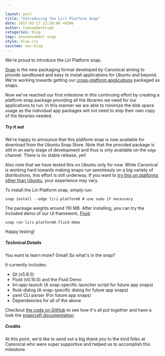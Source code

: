 ```yaml
---

layout: post
title: "Introducing the Liri Platform Snap"
date: 2017-03-17 22:20:00 +0100
author: timsueberkrueb
categories: blog
tags: announcement snap
style: blue.css
navitem: nav-blog
---
```


We're proud to introduce the Liri Platform snap.

[Snap][snapcraft-io] is the new packaging format developed by Canonical
aiming to provide sandboxed and easy to install applications for
Ubuntu and beyond. We're working towards getting
our [cross-platform applications][liri-io-apps] packaged as snaps.

Now we've reached our first milestone in this continuing effort by creating
a platform snap package providing all the libraries we need for our applications
to run. In this manner we are able to minimize the disk space usage as
the individual app packages will not need to ship their own copy of the libraries
needed.

##### Try it out

We're happy to announce that this platform snap is now available for download
from the Ubuntu Snap Store. Note that the provided package is still in an
early stage of development and thus is only available on the `edge` channel.
There is no stable release, yet!

Also note that we have tested this on Ubuntu only for now.
While Canonical is working hard towards making snaps run seemlessly on a big
variety of distributions, this effort is still underway. If you want to
[try this on platforms other than Ubuntu][snapd-install], your experience may
 vary.

To install the Liri Platform snap, simply run:

`snap install --edge liri-platform0 # use sudo if necessary`

The package weights around 110 MB.
After installing, you can try the included demo of our UI framework,
[Fluid][fluid-gh]:

`snap run liri-platform0.fluid-demo`

Happy testing!

##### Technical Details

You want to learn more? Great! So what's in the snap?

It currently includes:
* Qt (v5.8.0)
* Fluid (v0.10.0) and the Fluid Demo
* liri-app-launch (A snap-specific launcher script for future app snaps)
* fluid-dialog (A snap-specific dialog for future app snaps)
* yaml CLI parser (For future app snaps)
* Dependencies for all of the above

Checkout [the code on GitHub][platform-snap-gh] to see how it's all put
 together and have a look the [snapcraft documentation][snapcraft-io].

##### Credits

At this point, we'd like to send out a big *thank you* to the kind folks at
Canonical who were super supportive and helped us to accomplish this milestone.

[fluid-gh]: https://github.com/lirios/fluid
[snapd-install]: https://snapcraft.io/docs/core/install
[liri-io-apps]: https://liri.io/apps/
[snapcraft-io]: https://snapcraft.io/
[platform-snap-gh]: https://github.com/lirios/platform-snap

